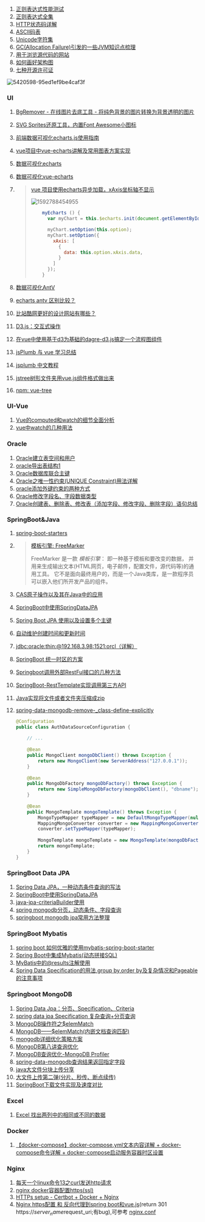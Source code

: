 1. [正则表达式性能测试](https://regex101.com/)
2. [正则表达式全集](http://tool.oschina.net/uploads/apidocs/jquery/regexp.html)
3. [ HTTP状态码详解 ](https://tool.oschina.net/commons?type=5)
4. [ASCII码表](https://www.litefeel.com/tools/ascii.php)
5. [Unicode字符集](https://www.rapidtables.com/code/text/unicode-characters.html)
6. [GC(Allocation Failure)引发的一些JVM知识点梳理](https://blog.csdn.net/zc19921215/article/details/83029952)
7. [用于浏览源代码的网站](http://grepcode.com/)
8. [如何画好架构图](https://www.sohu.com/a/399858959_465221)
9. [七种开源许可证](https://www.jianshu.com/p/86251523e898)

![5420598-95ed1ef9be4caf3f](media/5420598-95ed1ef9be4caf3f.webp)

### UI

1. [BgRemover - 在线图片去底工具 - 将纯色背景的图片转换为背景透明的图片](http://www.aigei.com/bgremover/)

2. [SVG Sprites还原工具，内置Font Awesome小图标](https://www.zhangxinxu.com/sp/icon/)

3. [前端数据可视化echarts.js使用指南](https://www.cnblogs.com/st-leslie/p/5771241.html)

4. [vue项目中vue-echarts讲解及常用图表方案实现](https://blog.csdn.net/zhongguohaoshaonian/article/details/89405546)

5. [数据可视化echarts](https://echarts.apache.org/examples/zh/index.html)

6. [数据可视化vue-echarts](https://github.com/ecomfe/vue-echarts)

7. > [vue 项目使用echarts异步加载，xAxis坐标轴不显示](https://blog.csdn.net/weixin_39581226/article/details/83755746) 
   >
   > ![1592788454955](media/1592788454955.png)
   >
   > ``` js
   >     myEcharts () {
   >       var myChart = this.$echarts.init(document.getElementById('main'))
   > 
   >       myChart.setOption(this.option);
   >       myChart.setOption({
   >         xAxis: [
   >           {
   >             data: this.option.xAxis.data,
   >           }
   >         ]
   >       });
   >     }
   > ```
   >
   > 

8. [数据可视化AntV](https://antv.vision/zh)

9. [echarts antv 区别比较？](https://www.zhihu.com/question/57388387?sort=created)

10. [比站酷网更好的设计网站有哪些？](https://www.zhihu.com/question/20369808/answer/1218150388)

11. [D3.js：交互式操作](https://www.cnblogs.com/koto/p/5980693.html)

12. [在vue中使用基于d3为基础的dagre-d3.js搞定一个流程图组件](https://www.cnblogs.com/liushusong/p/11996770.html)

13. [jsPlumb 与 vue 学习总结](https://zhuanlan.zhihu.com/p/43642654)

14. [jsplumb 中文教程](https://wdd.js.org/jsplumb-chinese-tutorial/#/)

15. [jstree树形文件夹用vue.js组件格式做出来](https://blog.csdn.net/lx_axiao/article/details/54288455)

16. [npm: vue-tree](https://www.npmjs.com/package/vue-jstree)



### UI-Vue

1. [Vue的computed和watch的细节全面分析](https://segmentfault.com/a/1190000012948175?utm_source=tag-newest)
2. [vue中watch的几种用法](https://blog.csdn.net/wangbinXMU/article/details/97619725)



### Oracle

1. [Oracle建立表空间和用户](https://blog.csdn.net/starnight_cbj/article/details/6792364)
2. [oracle导出表结构1](https://wenku.baidu.com/view/94d33a95a0116c175f0e4824.html)
3. [Oracle数据库联合主键](https://blog.csdn.net/long_long_ago1/article/details/82670911)
4. [Oracle之唯一性约束(UNIQUE Constraint)用法详解](https://blog.csdn.net/liuxiangke0210/article/details/78752275)
5. [oracle添加外键约束的两种方式](https://blog.csdn.net/lydia88/article/details/84500812)
6. [Oracle修改字段名、字段数据类型](https://www.cnblogs.com/fx-blog/p/7133538.html)
7. [Oracle创建表、删除表、修改表（添加字段、修改字段、删除字段）语句总结](https://www.linuxidc.com/Linux/2019-07/159430.htm)



### SpringBoot&Java

1. [ spring-boot-starters](https://github.com/spring-projects/spring-boot/tree/v2.1.0.RELEASE/spring-boot-project/spring-boot-starters)

2. > [模板引擎: FreeMarker](http://freemarker.foofun.cn/)   
   >
   > FreeMarker 是一款 *模板引擎*： 即一种基于模板和要改变的数据， 并用来生成输出文本(HTML网页，电子邮件，配置文件，源代码等)的通用工具。 它不是面向最终用户的，而是一个Java类库，是一款程序员可以嵌入他们所开发产品的组件。

3. [CAS原子操作以及其在Java中的应用](https://www.jianshu.com/p/973efae31be3)

4. [SpringBoot中使用SpringDataJPA](https://www.cnblogs.com/wadmwz/p/10313495.html)

5. [Spring Boot JPA 使用以及设置多个主键](https://blog.csdn.net/xx326664162/article/details/80053719)

6. [自动维护创建时间和更新时间](https://www.bbsmax.com/A/GBJre1DWz0/)

7. [jdbc:oracle:thin:@192.168.3.98:1521:orcl（详解）](https://blog.csdn.net/qingfeng45697/article/details/47779093)

8. [SpringBoot 统一时区的方案](https://www.jianshu.com/p/504c17b35e17)

9. [Springboot调用外部RestFul接口的几种方法](https://www.cnblogs.com/umrx/p/9387484.html)

10. [SpringBoot-RestTemplate实现调用第三方API](https://blog.csdn.net/a1032818891/article/details/81172478)

11. [Java实现将文件或者文件夹压缩成zip](https://www.cnblogs.com/zeng1994/p/7862288.html)

12. [spring-data-mongodb-remove-_class-define-explicitly](http://athlan.pl/spring-data-mongodb-remove-_class-define-explicitly/)

    ```java
    @Configuration
    public class AuthDataSourceConfiguration {
     
    	// ...
     
    	@Bean
    	public MongoClient mongoDbClient() throws Exception {
    		return new MongoClient(new ServerAddress("127.0.0.1"));
    	}
     
    	@Bean
    	public MongoDbFactory mongoDbFactory() throws Exception {
    		return new SimpleMongoDbFactory(mongoDbClient(), "dbname");
    	}
     
    	@Bean
    	public MongoTemplate mongoTemplate() throws Exception {
    		MongoTypeMapper typeMapper = new DefaultMongoTypeMapper(null);
            MappingMongoConverter converter = new MappingMongoConverter(mongoDbFactory(), new MongoMappingContext());
            converter.setTypeMapper(typeMapper);
     
    		MongoTemplate mongoTemplate = new MongoTemplate(mongoDbFactory(), converter);
    		return mongoTemplate;
    	}
    }
    ```




### SpringBoot Data JPA

1. [Spring Data JPA，一种动态条件查询的写法](https://www.cnblogs.com/derry9005/p/6282571.html)
2. [SpringBoot中使用SpringDataJPA](https://www.cnblogs.com/wadmwz/p/10313495.html)
3. [java-jpa-criteriaBuilder使用](https://www.cnblogs.com/g-smile/p/9177841.html)
4. [spring mongodb分页，动态条件、字段查询](https://www.bbsmax.com/A/1O5EnjYbd7/)
5. [springboot mongodb jpa常用方法整理](https://www.cnblogs.com/zincredible/p/9206655.html)



### SpringBoot Mybatis

1. [spring boot 如何优雅的使用mybatis-spring-boot-starter](https://blog.csdn.net/zmx729618/article/details/80773887)
2. [Spring Boot中集成Mybatis(动态拼接SQL)](https://blog.csdn.net/hdn_kb/article/details/100139885)
3. [MyBatis中的@results注解使用](https://blog.csdn.net/weixin_44149454/article/details/90373036)
4. [Spring Data Specification的用法,group by,order by及复杂情况和Pageable的注意事项](https://blog.csdn.net/qq_36564291/article/details/88717082)



### Springboot MongoDB

1. [Spring Data Jpa：分页、Specification、Criteria](https://www.jianshu.com/p/e7882c4f29b6)
2. [spring data jpa Specification 复杂查询+分页查询](https://www.cnblogs.com/hankuikui/p/11414316.html)
3. [MongoDB操作符之$elemMatch](https://www.cnblogs.com/SwordArt/p/12588365.html)
4. [ MongoDB——$elemMatch(内嵌文档查询匹配) ](https://blog.csdn.net/shiyaru1314/article/details/68496642)
5. [mongodb详细优化策略方案](https://blog.csdn.net/Felix_CB/article/details/86296890)
6. [MongoDB第八讲查询优化](https://www.jianshu.com/p/3ae79de4caae)
7. [MongoDB查询优化-MongoDB Profiler](https://www.cnblogs.com/operationhome/p/10728654.html)
8. [spring-data-mongodb查询结果返回指定字段](https://www.cnblogs.com/usual2013blog/p/4103549.html)
9. [java大文件分块上传分享](https://blog.csdn.net/weixin_42584752/article/details/80873376)
10. [大文件上传第二弹(分片、秒传、断点续传)](https://blog.csdn.net/haohao123nana/article/details/54692669)
11. [SpringBoot下载文件实现及速度对比](https://blog.csdn.net/m0_38001814/article/details/89182120)



### Excel

1. [Excel 找出两列中的相同或不同的数据](https://jingyan.baidu.com/article/19020a0a68bd5d529d28429d.html)



### Docker

1. [【docker-compose】docker-compose.yml文本内容详解 + docker-compose命令详解 + docker-compose启动服务容器时区设置](https://www.cnblogs.com/sxdcgaq8080/p/10072040.html)



### Nginx

1. [每天一个linux命令13之curl发送http请求](https://www.cnblogs.com/edgedance/p/7096660.html)
2. [nginx docker容器配置https(ssl)](https://segmentfault.com/a/1190000017753319)
3. [HTTPs setup - Certbot + Docker + Nginx](https://www.jianshu.com/p/a4692f1e3208)
4. [Nginx https配置 和 反向代理到spring boot和vue.js](https://segmentfault.com/a/1190000016760251)(return 301 https://$server_name$request_uri;有bug),可参考 [nginx.conf](files\nginx.conf) 

